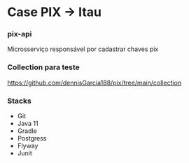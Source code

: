 # Case PIX -> Itau


### pix-api
Microsserviço responsável por cadastrar chaves pix

### Collection para teste
https://github.com/dennisGarcia188/pix/tree/main/collection

### Stacks

- Git
- Java 11
- Gradle
- Postgress
- Flyway
- Junit





